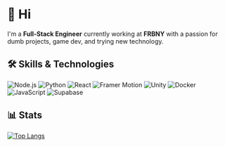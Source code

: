 # 👋 Hi

I'm a **Full-Stack Engineer** currently working at **FRBNY** with a passion for dumb projects, game dev, and trying new technology.

## 🛠️ Skills & Technologies
![Node.js](https://img.shields.io/badge/Node.js-339933?style=for-the-badge&logo=nodedotjs&logoColor=white)
![Python](https://img.shields.io/badge/Python-3776AB?style=for-the-badge&logo=python&logoColor=white)
![React](https://img.shields.io/badge/React-61DAFB?style=for-the-badge&logo=react&logoColor=black)
![Framer Motion](https://img.shields.io/badge/Framer_Motion-black?style=for-the-badge&logo=framer&logoColor=blue)
![Unity](https://img.shields.io/badge/Unity-000000?style=for-the-badge&logo=unity&logoColor=white)
![Docker](https://img.shields.io/badge/Docker-2496ED?style=for-the-badge&logo=docker&logoColor=white)
![JavaScript](https://img.shields.io/badge/JavaScript-F7DF1E?style=for-the-badge&logo=javascript&logoColor=black)
![Supabase](https://img.shields.io/badge/Supabase-3ECF8E?style=for-the-badge&logo=supabase&logoColor=white)

## 📊 Stats
[![Top Langs](https://github-readme-stats.vercel.app/api/top-langs/?username=alachhman&theme=transparent)](https://github.com/anuraghazra/github-readme-stats)

